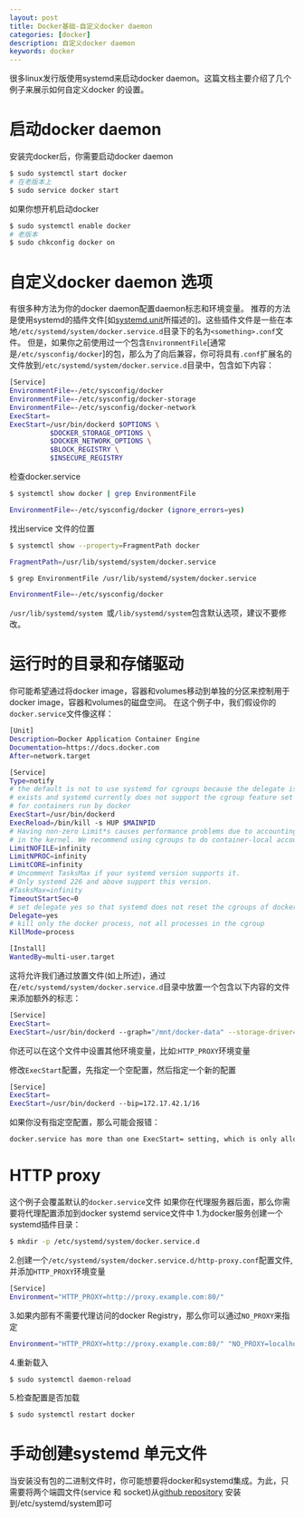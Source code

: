 ```yaml
---
layout: post
title: Docker基础-自定义docker daemon
categories: [docker]
description: 自定义docker daemon
keywords: docker
---
```


很多linux发行版使用systemd来启动docker daemon。这篇文档主要介绍了几个例子来展示如何自定义docker 的设置。

<!--more-->

# 启动docker daemon
安装完docker后，你需要启动docker daemon
```bash
$ sudo systemctl start docker
# 在老版本上
$ sudo service docker start
```
如果你想开机启动docker
```bash
$ sudo systemctl enable docker
# 老版本
$ sudo chkconfig docker on
```

# 自定义docker daemon 选项
有很多种方法为你的docker daemon配置daemon标志和环境变量。
推荐的方法是使用systemd的插件文件[如[systemd.unit](https://www.freedesktop.org/software/systemd/man/systemd.unit.html)所描述的]。这些插件文件是一些在本地`/etc/systemd/system/docker.service.d`目录下的名为`<something>.conf`文件。
但是，如果你之前使用过一个包含`EnvironmentFile`[通常是`/etc/sysconfig/docker`]的包，那么为了向后兼容，你可将具有`.conf`扩展名的文件放到`/etc/systemd/system/docker.service.d`目录中，包含如下内容：
```bash
[Service]
EnvironmentFile=-/etc/sysconfig/docker
EnvironmentFile=-/etc/sysconfig/docker-storage
EnvironmentFile=-/etc/sysconfig/docker-network
ExecStart=
ExecStart=/usr/bin/dockerd $OPTIONS \
          $DOCKER_STORAGE_OPTIONS \
          $DOCKER_NETWORK_OPTIONS \
          $BLOCK_REGISTRY \
          $INSECURE_REGISTRY
```

检查docker.service
```bash
$ systemctl show docker | grep EnvironmentFile

EnvironmentFile=-/etc/sysconfig/docker (ignore_errors=yes)
```

找出service 文件的位置
```bash
$ systemctl show --property=FragmentPath docker

FragmentPath=/usr/lib/systemd/system/docker.service

$ grep EnvironmentFile /usr/lib/systemd/system/docker.service

EnvironmentFile=-/etc/sysconfig/docker
```
`/usr/lib/systemd/system `或`/lib/systemd/system`包含默认选项，建议不要修改。

# 运行时的目录和存储驱动

你可能希望通过将docker image，容器和volumes移动到单独的分区来控制用于docker image，容器和volumes的磁盘空间。
在这个例子中，我们假设你的`docker.service`文件像这样：
```bash
[Unit]
Description=Docker Application Container Engine
Documentation=https://docs.docker.com
After=network.target

[Service]
Type=notify
# the default is not to use systemd for cgroups because the delegate issues still
# exists and systemd currently does not support the cgroup feature set required
# for containers run by docker
ExecStart=/usr/bin/dockerd
ExecReload=/bin/kill -s HUP $MAINPID
# Having non-zero Limit*s causes performance problems due to accounting overhead
# in the kernel. We recommend using cgroups to do container-local accounting.
LimitNOFILE=infinity
LimitNPROC=infinity
LimitCORE=infinity
# Uncomment TasksMax if your systemd version supports it.
# Only systemd 226 and above support this version.
#TasksMax=infinity
TimeoutStartSec=0
# set delegate yes so that systemd does not reset the cgroups of docker containers
Delegate=yes
# kill only the docker process, not all processes in the cgroup
KillMode=process

[Install]
WantedBy=multi-user.target
```
这将允许我们通过放置文件(如上所述)，通过在`/etc/systemd/system/docker.service.d`目录中放置一个包含以下内容的文件来添加额外的标志：
```bash
[Service]
ExecStart=
ExecStart=/usr/bin/dockerd --graph="/mnt/docker-data" --storage-driver=overlay
```
你还可以在这个文件中设置其他环境变量，比如:`HTTP_PROXY`环境变量

修改`ExecStart`配置，先指定一个空配置，然后指定一个新的配置
```bash
[Service]
ExecStart=
ExecStart=/usr/bin/dockerd --bip=172.17.42.1/16
```

如果你没有指定空配置，那么可能会报错：
```bash
docker.service has more than one ExecStart= setting, which is only allowed for Type=oneshot services. Refusing.
```

# HTTP proxy
这个例子会覆盖默认的`docker.service`文件
如果你在代理服务器后面，那么你需要将代理配置添加到docker systemd service文件中
1.为docker服务创建一个systemd插件目录：
```bash
$ mkdir -p /etc/systemd/system/docker.service.d
```

2.创建一个`/etc/systemd/system/docker.service.d/http-proxy.conf`配置文件,并添加`HTTP_PROXY`环境变量
```bash
[Service]
Environment="HTTP_PROXY=http://proxy.example.com:80/"
```

3.如果内部有不需要代理访问的docker Registry，那么你可以通过`NO_PROXY`来指定
```bash
Environment="HTTP_PROXY=http://proxy.example.com:80/" "NO_PROXY=localhost,127.0.0.1,docker-registry.somecorporation.com"
```

4.重新载入
```bash
$ sudo systemctl daemon-reload
```

5.检查配置是否加载
```bash
$ sudo systemctl restart docker
```

# 手动创建systemd 单元文件
当安装没有包的二进制文件时，你可能想要将docker和systemd集成。为此，只需要将两个端圆文件(service 和 socket)从[github repository](https://github.com/docker/docker/tree/master/contrib/init/systemd) 安装到/etc/systemd/system即可
